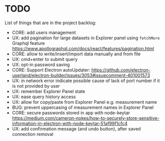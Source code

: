 # TODO

List of things that are in the project backlog:

- CORE: add users management
- UX: add pagination for large datasets in Explorer panel using `fetchMore` Graphql feature https://www.apollographql.com/docs/react/features/pagination.html
- CORE: allow to write/insert/import data manually and from file
- UX: cmd+enter to submit query
- UX: opt-in password saving
- CORE: Support Electron autoUpdater: https://github.com/electron-userland/electron-builder/issues/3053#issuecomment-401001573
- UX: in network error indicate possible cause of lack of port number if it is not provided by user
- UX: remember Explorer Panel state
- UX: ease query history access
- UX: allow for copy/paste from Explorer Panel e.g. measurement name
- BUG: prevent uppercasing of measurement names in Explorer Panel
- CORE: secure passwords stored in app with node-keytar https://medium.com/cameron-nokes/how-to-securely-store-sensitive-information-in-electron-with-node-keytar-51af99f1cfc4
- UX: add confirmation message (and undo button), after saved connection removal
